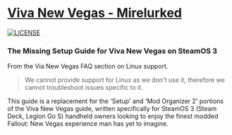 # [Viva New Vegas - Mirelurked](https://ashtonqlb.github.io/mirelurked-vnv/index.html)

[![LICENSE](https://img.shields.io/badge/license-MIT-informational.svg)](https://github.com/h5bp/html5-boilerplate/blob/master/LICENSE.txt)

### The Missing Setup Guide for Viva New Vegas on SteamOS 3

From the Via New Vegas FAQ section on Linux support.
> We cannot provide support for Linux as we don't use it, therefore we cannot troubleshoot issues specific to it.

This guide is a replacement for the 'Setup' and 'Mod Organizer 2' portions of the Viva New Vegas guide, written specifically for SteamOS 3 (Steam Deck, Legion Go S) handheld owners looking to enjoy the finest modded Fallout: New Vegas experience man has yet to imagine.
